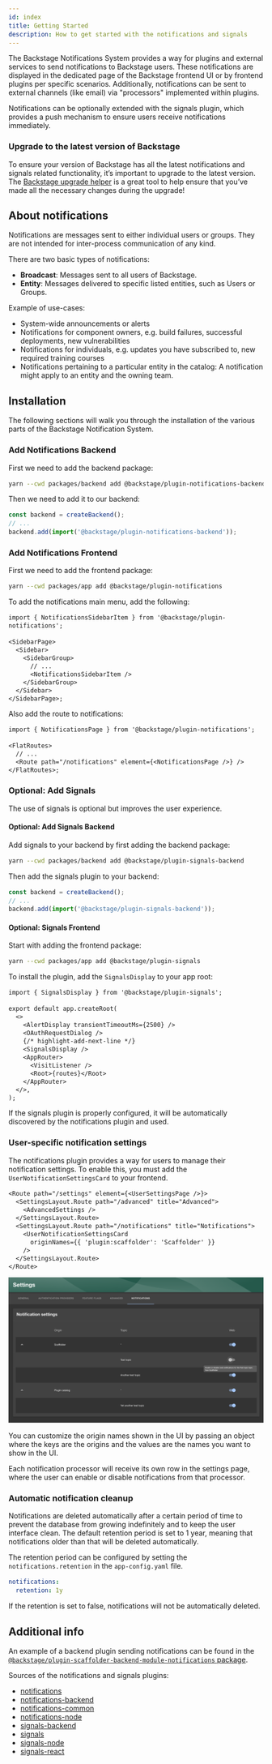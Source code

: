 ```yaml
---
id: index
title: Getting Started
description: How to get started with the notifications and signals
---
```


The Backstage Notifications System provides a way for plugins and external services to send notifications to Backstage users.
These notifications are displayed in the dedicated page of the Backstage frontend UI or by frontend plugins per specific scenarios.
Additionally, notifications can be sent to external channels (like email) via "processors" implemented within plugins.

Notifications can be optionally extended with the signals plugin, which provides a push mechanism to ensure users receive notifications immediately.

### Upgrade to the latest version of Backstage

To ensure your version of Backstage has all the latest notifications and signals related functionality, it’s important to upgrade to the latest version. The [Backstage upgrade helper](https://backstage.github.io/upgrade-helper/) is a great tool to help ensure that you’ve made all the necessary changes during the upgrade!

## About notifications

Notifications are messages sent to either individual users or groups.
They are not intended for inter-process communication of any kind.

There are two basic types of notifications:

- **Broadcast**: Messages sent to all users of Backstage.
- **Entity**: Messages delivered to specific listed entities, such as Users or Groups.

Example of use-cases:

- System-wide announcements or alerts
- Notifications for component owners, e.g. build failures, successful deployments, new vulnerabilities
- Notifications for individuals, e.g. updates you have subscribed to, new required training courses
- Notifications pertaining to a particular entity in the catalog: A notification might apply to an entity and the owning team.

## Installation

The following sections will walk you through the installation of the various parts of the Backstage Notification System.

### Add Notifications Backend

First we need to add the backend package:

```bash title="From your Backstage root directory"
yarn --cwd packages/backend add @backstage/plugin-notifications-backend
```

Then we need to add it to our backend:

```ts title="packages/backend/src/index.ts"
const backend = createBackend();
// ...
backend.add(import('@backstage/plugin-notifications-backend'));
```

### Add Notifications Frontend

First we need to add the frontend package:

```bash title="From your Backstage root directory"
yarn --cwd packages/app add @backstage/plugin-notifications
```

To add the notifications main menu, add the following:

```tsx title="packages/app/src/components/Root/Root.tsx"
import { NotificationsSidebarItem } from '@backstage/plugin-notifications';

<SidebarPage>
  <Sidebar>
    <SidebarGroup>
      // ...
      <NotificationsSidebarItem />
    </SidebarGroup>
  </Sidebar>
</SidebarPage>;
```

Also add the route to notifications:

```tsx title="packages/app/src/App.tsx"
import { NotificationsPage } from '@backstage/plugin-notifications';

<FlatRoutes>
  // ...
  <Route path="/notifications" element={<NotificationsPage />} />
</FlatRoutes>;
```

### Optional: Add Signals

The use of signals is optional but improves the user experience.

#### Optional: Add Signals Backend

Add signals to your backend by first adding the backend package:

```bash title="From your Backstage root directory"
yarn --cwd packages/backend add @backstage/plugin-signals-backend
```

Then add the signals plugin to your backend:

```ts title="packages/backend/src/index.ts"
const backend = createBackend();
// ...
backend.add(import('@backstage/plugin-signals-backend'));
```

#### Optional: Signals Frontend

Start with adding the frontend package:

```bash title="From your Backstage root directory"
yarn --cwd packages/app add @backstage/plugin-signals
```

To install the plugin, add the `SignalsDisplay` to your app root:

```tsx title="packages/app/src/App.tsx"
import { SignalsDisplay } from '@backstage/plugin-signals';

export default app.createRoot(
  <>
    <AlertDisplay transientTimeoutMs={2500} />
    <OAuthRequestDialog />
    {/* highlight-add-next-line */}
    <SignalsDisplay />
    <AppRouter>
      <VisitListener />
      <Root>{routes}</Root>
    </AppRouter>
  </>,
);
```

If the signals plugin is properly configured, it will be automatically discovered by the notifications plugin and used.

### User-specific notification settings

The notifications plugin provides a way for users to manage their notification settings. To enable this, you must
add the `UserNotificationSettingsCard` to your frontend.

```tsx title="packages/app/src/App.tsx"
<Route path="/settings" element={<UserSettingsPage />}>
  <SettingsLayout.Route path="/advanced" title="Advanced">
    <AdvancedSettings />
  </SettingsLayout.Route>
  <SettingsLayout.Route path="/notifications" title="Notifications">
    <UserNotificationSettingsCard
      originNames={{ 'plugin:scaffolder': 'Scaffolder' }}
    />
  </SettingsLayout.Route>
</Route>
```

![Notification Settings](notificationSettings.png)

You can customize the origin names shown in the UI by passing an object where the keys are the origins and the values are the names you want to show in the UI.

Each notification processor will receive its own row in the settings page, where the user can enable or disable notifications from that processor.

### Automatic notification cleanup

Notifications are deleted automatically after a certain period of time to prevent the database from growing indefinitely
and to keep the user interface clean. The default retention period is set to 1 year, meaning that notifications older
than that will be deleted automatically.

The retention period can be configured by setting the `notifications.retention` in the `app-config.yaml` file.

```yaml
notifications:
  retention: 1y
```

If the retention is set to false, notifications will not be automatically deleted.

## Additional info

An example of a backend plugin sending notifications can be found in the [`@backstage/plugin-scaffolder-backend-module-notifications` package](https://github.com/backstage/backstage/tree/master/plugins/scaffolder-backend-module-notifications).

Sources of the notifications and signals plugins:

- [notifications](https://github.com/backstage/backstage/blob/master/plugins/notifications)
- [notifications-backend](https://github.com/backstage/backstage/blob/master/plugins/notifications-backend)
- [notifications-common](https://github.com/backstage/backstage/blob/master/plugins/notifications-common)
- [notifications-node](https://github.com/backstage/backstage/blob/master/plugins/notifications-node)
- [signals-backend](https://github.com/backstage/backstage/blob/master/plugins/signals-backend)
- [signals](https://github.com/backstage/backstage/blob/master/plugins/signals)
- [signals-node](https://github.com/backstage/backstage/blob/master/plugins/signals-node)
- [signals-react](https://github.com/backstage/backstage/blob/master/plugins/signals-react)
